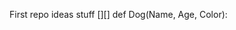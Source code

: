 First repo
ideas
stuff 
[][]
def Dog(Name, Age, Color):


<!---
JohnKimberl/JohnKimberl is a ✨ special ✨ repository because its `README.md` (this file) appears on your GitHub profile.
You can click the Preview link to take a look at your changes.
--->
